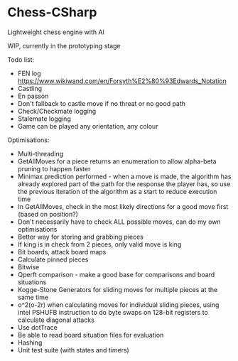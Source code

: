 # Chess-CSharp
Lightweight chess engine with AI

WIP, currently in the prototyping stage

Todo list:
- FEN log https://www.wikiwand.com/en/Forsyth%E2%80%93Edwards_Notation
- Castling
- En passon
- Don't fallback to castle move if no threat or no good path
- Check/Checkmate logging
- Stalemate logging
- Game can be played any orientation, any colour

Optimisations:
- Multi-threading
- GetAllMoves for a piece returns an enumeration to allow alpha-beta pruning to happen faster
- Minimax prediction performed - when a move is made, the algorithm has already explored part of the path for the response the player has, so use the previous iteration of the algorithm as a start to reduce execution time
- In GetAllMoves, check in the most likely directions for a good move first (based on position?)
- Don't necessarily have to check ALL possible moves, can do my own optimisations
- Better way for storing and grabbing pieces
- If king is in check from 2 pieces, only valid move is king
- Bit boards, attack board maps
- Calculate pinned pieces
- Bitwise
- Qperft comparison - make a good base for comparisons and board situations
- Kogge-Stone Generators for sliding moves for multiple pieces at the same time
- o^2(o-2r) when calculating moves for individual sliding pieces, using intel PSHUFB instruction to do byte swaps on 128-bit registers to calculate diagonal attacks
- Use dotTrace
- Be able to read board situation files for evaluation
- Hashing
- Unit test suite (with states and timers)